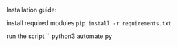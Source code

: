 Installation guide:


install required modules
``
pip install -r requirements.txt
``

run the script
``
python3 automate.py
```
